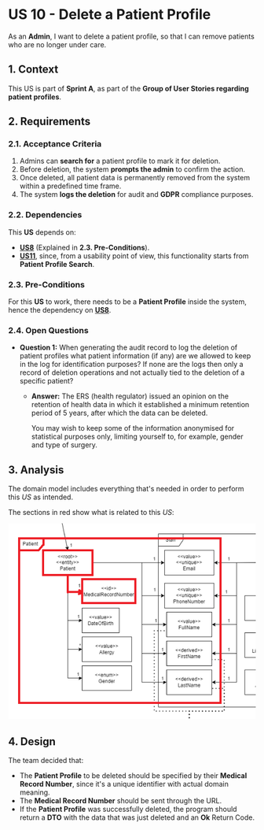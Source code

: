 # US 10 - Delete a Patient Profile

As an **Admin**, I want to delete a patient profile, so that I can remove patients who
are no longer under care.

## 1. Context

This US is part of **Sprint A**, as part of the **Group of User Stories regarding patient profiles**.

## 2. Requirements

### 2.1. Acceptance Criteria

1. Admins can **search for** a patient profile to mark it for deletion.
2. Before deletion, the system **prompts the admin** to confirm the action.
3. Once deleted, all patient data is permanently removed from the system within a predefined time frame.
4. The system **logs the deletion** for audit and **GDPR** compliance purposes.

### 2.2. Dependencies

This **US** depends on:
* [**US8**](../us8/readme.md) (Explained in **2.3. Pre-Conditions**).
* [**US11**](../us11/readme.md), since, from a usability point of view, this functionality starts from **Patient Profile Search**.


### 2.3. Pre-Conditions

For this **US** to work, there needs to be a **Patient Profile** inside the system, hence the dependency on [**US8**](../us8/readme.md).

### 2.4. Open Questions

* **Question 1:** When generating the audit record to log the deletion of patient profiles what patient information (if any) are we allowed to keep in the log for identification purposes? If none are the logs then only a record of deletion operations and not actually tied to the deletion of a specific patient?
    * **Answer:** The ERS (health regulator) issued an opinion on the retention of health data in which it established a minimum retention period of 5 years, after which the data can be deleted. 

        You may wish to keep some of the information anonymised for statistical purposes only, limiting yourself to, for example, gender and type of surgery.

## 3. Analysis

The domain model includes everything that's needed in order to perform this *US* as intended.

The sections in red show what is related to this *US*:

![](images/AffectedDomain.png)

## 4. Design

The team decided that: 
* The **Patient Profile** to be deleted should be specified by their **Medical Record Number**, since it's a unique identifier with actual domain meaning.
* The **Medical Record Number** should be sent through the URL.
* If the **Patient Profile** was successfully deleted, the program should return a **DTO** with the data that was just deleted and an **Ok** Return Code.
